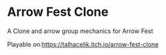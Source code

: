 # Arrow Fest Clone
 A Clone and arrow group mechanics for Arrow Fest


Playable on:https://talhacelik.itch.io/arrow-fest-clone
